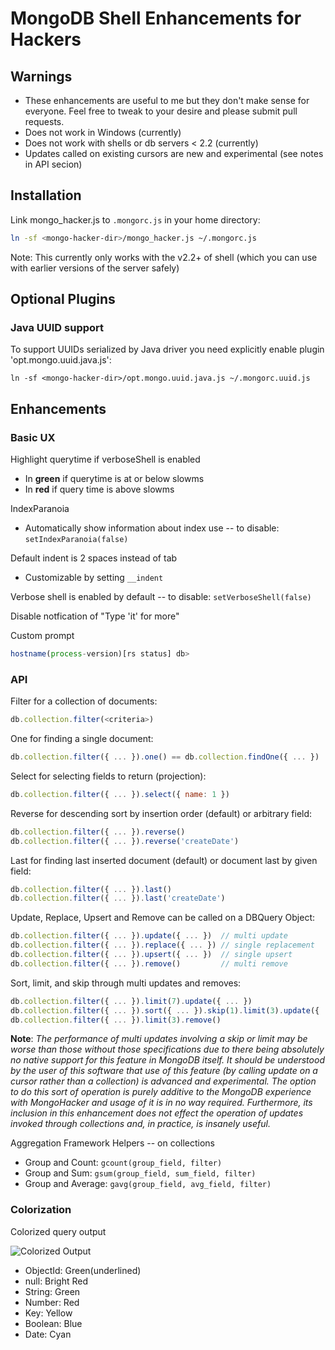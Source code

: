 # MongoDB Shell Enhancements for Hackers

## Warnings

* These enhancements are useful to me but they don't make sense for everyone. Feel free to tweak to your desire and please submit pull requests.
* Does not work in Windows (currently)
* Does not work with shells or db servers < 2.2 (currently)
* Updates called on existing cursors are new and experimental (see notes in API secion)

## Installation

Link mongo_hacker.js to `.mongorc.js` in your home directory:

```sh
ln -sf <mongo-hacker-dir>/mongo_hacker.js ~/.mongorc.js
```

Note: This currently only works with the v2.2+ of shell (which you can use with earlier versions of the server safely)

## Optional Plugins

### Java UUID support

To support UUIDs serialized by Java driver you need explicitly enable plugin 'opt.mongo.uuid.java.js':

```
ln -sf <mongo-hacker-dir>/opt.mongo.uuid.java.js ~/.mongorc.uuid.js
```

## Enhancements

### Basic UX

Highlight querytime if verboseShell is enabled
  - In **green** if querytime is at or below slowms
  - In **red** if query time is above slowms

IndexParanoia
- Automatically show information about index use -- to disable: `setIndexParanoia(false)`

Default indent is 2 spaces instead of tab
  - Customizable by setting `__indent`

Verbose shell is enabled by default -- to disable: `setVerboseShell(false)`

Disable notfication of "Type 'it' for more"

Custom prompt
```js
hostname(process-version)[rs status] db>
```

### API

Filter for a collection of documents:
```js
db.collection.filter(<criteria>)
```

One for finding a single document:
```js
db.collection.filter({ ... }).one() == db.collection.findOne({ ... })
```

Select for selecting fields to return (projection):
```js
db.collection.filter({ ... }).select({ name: 1 })
```

Reverse for descending sort by insertion order (default) or arbitrary field:
```js
db.collection.filter({ ... }).reverse()
db.collection.filter({ ... }).reverse('createDate')
```

Last for finding last inserted document (default) or document last by given field:
```js
db.collection.filter({ ... }).last()
db.collection.filter({ ... }).last('createDate')
```

Update, Replace, Upsert and Remove can be called on a DBQuery Object:
```js
db.collection.filter({ ... }).update({ ... })  // multi update
db.collection.filter({ ... }).replace({ ... }) // single replacement
db.collection.filter({ ... }).upsert({ ... })  // single upsert
db.collection.filter({ ... }).remove()         // multi remove
```

Sort, limit, and skip through multi updates and removes:
```js
db.collection.filter({ ... }).limit(7).update({ ... })
db.collection.filter({ ... }).sort({ ... }).skip(1).limit(3).update({ ... })
db.collection.filter({ ... }).limit(3).remove()
```
**Note**: *The performance of multi updates involving a skip or limit may be worse than those without those specifications due to there being absolutely no native support for this feature in MongoDB itself. It should be understood by the user of this software that use of this feature (by calling update on a cursor rather than a collection) is advanced and experimental. The option to do this sort of operation is purely additive to the MongoDB experience with MongoHacker and usage of it is in no way required. Furthermore, its inclusion in this enhancement does not effect the operation of updates invoked through collections and, in practice, is insanely useful.*

Aggregation Framework Helpers -- on collections
- Group and Count: `gcount(group_field, filter)`
- Group and Sum: `gsum(group_field, sum_field, filter)`
- Group and Average: `gavg(group_field, avg_field, filter)`

### Colorization

Colorized query output

![Colorized Output](http://tylerbrock.github.com/mongo-hacker/screenshots/colorized_shell.png)
- ObjectId: Green(underlined)
- null: Bright Red
- String: Green
- Number: Red
- Key: Yellow
- Boolean: Blue
- Date: Cyan

